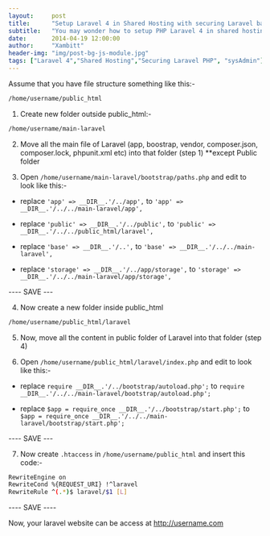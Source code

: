 ```yaml
---
layout:     post
title:      "Setup Laravel 4 in Shared Hosting with securing Laravel base file"
subtitle:   "You may wonder how to setup PHP Laravel 4 in shared hosting server"
date:       2014-04-19 12:00:00
author:     "Xambitt"
header-img: "img/post-bg-js-module.jpg"
tags: ["Laravel 4","Shared Hosting","Securing Laravel PHP", "sysAdmin"]
---
```


Assume that you have file structure something like this:-

```bash
/home/username/public_html
```

1. Create new folder outside public_html:-

```bash
/home/username/main-laravel
```

2. Move all the main file of Laravel (app, boostrap, vendor, composer.json, composer.lock, phpunit.xml etc) into that folder (step 1) **except Public folder

3. Open `/home/username/main-laravel/bootstrap/paths.php` and edit to look like this:-

- replace `'app' => __DIR__.'/../app',` to `'app' => __DIR__.'/../../main-laravel/app',`

- replace `'public' => __DIR__.'/../public',` to `'public' => __DIR__.'/../../public_html/laravel',`

- replace `'base' => __DIR__.'/..',` to `'base' => __DIR__.'/../../main-laravel',`

- replace `'storage' => __DIR__.'/../app/storage',` to `'storage' => __DIR__.'/../../main-laravel/app/storage',`

---- SAVE ---


4. Now create a new folder inside public_html

```bash
/home/username/public_html/laravel
```

5. Now, move all the content in public folder of Laravel into that folder (step 4)


6. Open `/home/username/public_html/laravel/index.php` and edit to look like this:-

- replace `require __DIR__.'/../bootstrap/autoload.php';` to `require __DIR__.'/../../main-laravel/bootstrap/autoload.php';`

- replace `$app = require_once __DIR__.'/../bootstrap/start.php';` to `$app = require_once __DIR__.'/../../main-laravel/bootstrap/start.php';`

---- SAVE ---

7. Now create `.htaccess` in `/home/username/public_html` and insert this code:-

```bash
RewriteEngine on
RewriteCond %{REQUEST_URI} !^laravel
RewriteRule ^(.*)$ laravel/$1 [L]
```

---- SAVE ----

Now, your laravel website can be access at http://username.com
